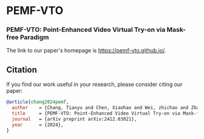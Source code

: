 # PEMF-VTO

### PEMF-VTO: Point-Enhanced Video Virtual Try-on via Mask-free Paradigm

The link to our paper's homepage is https://pemf-vto.github.io/.

## Citation

If you find our work useful in your research, please consider citing our paper:

```bibtex
@article{chang2024pemf,
  author    = {Chang, Tianyu and Chen, Xiaohao and Wei, zhichao and Zhang, Xuanpu and Chen, Qing-Guo and Luo, Weihua, Peipei Song and Yang, Xun},
  title     = {PEMF-VTO: Point-Enhanced Video Virtual Try-on via Mask-free Paradigm},
  journal   = {arXiv preprint arXiv:2412.03021},
  year      = {2024},
}
```
